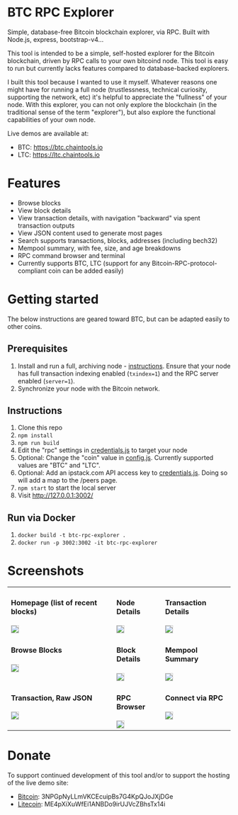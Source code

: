 # BTC RPC Explorer

Simple, database-free Bitcoin blockchain explorer, via RPC. Built with Node.js, express, bootstrap-v4...

This tool is intended to be a simple, self-hosted explorer for the Bitcoin blockchain, driven by RPC calls to your own bitcoind node. This tool is easy to run but currently lacks features compared to database-backed explorers.

I built this tool because I wanted to use it myself. Whatever reasons one might have for running a full node (trustlessness, technical curiosity, supporting the network, etc) it's helpful to appreciate the "fullness" of your node. With this explorer, you can not only explore the blockchain (in the traditional sense of the term "explorer"), but also explore the functional capabilities of your own node.

Live demos are available at:

* BTC: https://btc.chaintools.io
* LTC: https://ltc.chaintools.io

# Features

* Browse blocks
* View block details
* View transaction details, with navigation "backward" via spent transaction outputs
* View JSON content used to generate most pages
* Search supports transactions, blocks, addresses (including bech32)
* Mempool summary, with fee, size, and age breakdowns
* RPC command browser and terminal
* Currently supports BTC, LTC (support for any Bitcoin-RPC-protocol-compliant coin can be added easily)

# Getting started

The below instructions are geared toward BTC, but can be adapted easily to other coins.

## Prerequisites

1. Install and run a full, archiving node - [instructions](https://bitcoin.org/en/full-node). Ensure that your node has full transaction indexing enabled (`txindex=1`) and the RPC server enabled (`server=1`).
2. Synchronize your node with the Bitcoin network.

## Instructions

1. Clone this repo
2. `npm install`
3. `npm run build`
4. Edit the "rpc" settings in [credentials.js](app/credentials.js) to target your node
5. Optional: Change the "coin" value in [config.js](app/config.js). Currently supported values are "BTC" and "LTC".
6. Optional: Add an ipstack.com API access key to [credentials.js](app/credentials.js). Doing so will add a map to the /peers page.
7. `npm start` to start the local server
8. Visit http://127.0.0.1:3002/

## Run via Docker

1. `docker build -t btc-rpc-explorer .`
2. `docker run -p 3002:3002 -it btc-rpc-explorer`

# Screenshots

<table>
  <tr>
    <td valign="top">
      <h4>Homepage (list of recent blocks)</h4>
      <img src="public/img/screenshots/home.png" style="margin-right:5px; border: 1px solid #ccc;" />
    </td>
    <td valign="top">
      <h4>Node Details</h4>
      <img src="public/img/screenshots/node-details.png" style="margin-right:5px; border: 1px solid #ccc;" />
    </td>
    <td valign="top">
      <h4>Transaction Details</h4>
      <img src="public/img/screenshots/transaction.png" style="margin-right:5px; border: 1px solid #ccc;" />
    </td>
  </tr>
  <tr>
    <td valign="top">
      <h4>Browse Blocks</h4>
      <img src="public/img/screenshots/blocks.png" style="margin-right:5px; border: 1px solid #ccc;" />
    </td>
    <td valign="top">
      <h4>Block Details</h4>
      <img src="public/img/screenshots/block.png" style="margin-right:5px; border: 1px solid #ccc;" />
    </td>
    <td valign="top">
      <h4>Mempool Summary</h4>
      <img src="public/img/screenshots/mempool-summary.png" style="margin-right:5px; border: 1px solid #ccc;" />
    </td>
  </tr>
  <tr>
    <td valign="top">
      <h4>Transaction, Raw JSON</h4>
      <img src="public/img/screenshots/transaction-raw.png" style="margin-right:5px; border: 1px solid #ccc;" />
    </td>
    <td valign="top">
      <h4>RPC Browser</h4>
      <img src="public/img/screenshots/rpc-browser.png" style="margin-right:5px; border: 1px solid #ccc;" />
    </td>
    <td valign="top">
      <h4>Connect via RPC</h4>
      <img src="public/img/screenshots/connect.png" style="margin-right:5px; border: 1px solid #ccc;" />
    </td>
  </tr>
</table>

# Donate

To support continued development of this tool and/or to support the hosting of the live demo site:

* [Bitcoin](bitcoin:3NPGpNyLLmVKCEcuipBs7G4KpQJoJXjDGe): 3NPGpNyLLmVKCEcuipBs7G4KpQJoJXjDGe
* [Litecoin](litecoin:ME4pXiXuWfEi1ANBDo9irUJVcZBhsTx14i): ME4pXiXuWfEi1ANBDo9irUJVcZBhsTx14i

